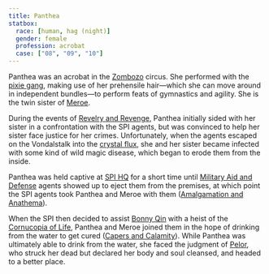 ```yaml
---
title: Panthea
statbox:
  race: [human, hag (night)]
  gender: female
  profession: acrobat
  case: ["08", "09", "10"]
---
```


Panthea was an acrobat in the [Zombozo](zombozo) circus. She performed with the
[pixie gang](pixie-gang), making use of her prehensile hair&mdash;which she can
move around in independent bundles&mdash;to perform feats of gymnastics and
agility. She is the twin sister of [Meroe](meroe).

During the events of [Revelry and Revenge](../events/case-08), Panthea
initially sided with her sister in a confrontation with the SPI agents, but was
convinced to help her sister face justice for her crimes. Unfortunately, when
the agents escaped on the Vondalstalk into the [crystal flux](../locales/flux),
she and her sister became infected with some kind of wild magic disease, which
began to erode them from the inside.

Panthea was held captive at [SPI HQ](../locales/spi-hq) for a short time until
[Military Aid and Defense](../orgs/mad) agents showed up to eject them from the
premises, at which point the SPI agents took Panthea and Meroe with them
([Amalgamation and Anathema](../events/case-09)).

When the SPI then decided to assist [Bonny Qin](bonny-qin) with a heist of
the [Cornucopia of Life](../relics/cornucopia), Panthea and Meroe joined
them in the hope of drinking from the water to get cured
([Capers and Calamity](../events/case-10)). While Panthea was ultimately able
to drink from the water, she faced the judgment of [Pelor](pelor), who struck
her dead but declared her body and soul cleansed, and headed to a better place.
